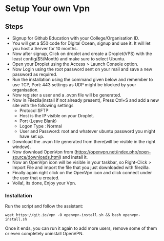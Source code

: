 # Setup Your own Vpn

## Steps
* Signup for Github Education with your College/Organisation ID.
* You will get a $50 code for Digital Ocean, signup and use it. It will let you host a Server for 10 months.
* Now after signup, Click on droplet and create a Droplet(VPS) with the least config($5/Month) and make sure to select Ubuntu.
* Open your Droplet using the Access > Launch Console option.
* Now Login using the root password sent on your mail and save a new password as required.
* Run the installation using the command given below and remember to use TCP, Port: 443 settings as UDP might be blocked by your organisation.
* Now register a user and a .ovpn file will be generated.
* Now in Filezila(install if not already present), Press Ctrl+S and add a new site with the following settings
  * Protocol SFTP
  * Host is the IP visible on your Droplet.
  * Port (Leave Blank)
  * Logon Type : Normal
  * User and Password: root and whatever ubuntu password you might have set up.
* Download the .ovpn file generated from there(will be visible in the right window).
* Now download OpenVpn from (https://openvpn.net/index.php/open-source/downloads.html) and install it.
* Now an OpenVpn icon will be visible in your taskbar, so Right-Click > Import File and import the file that you just downloaded with filezilla.
* Finally again right click on the OpenVpn icon and click connect under the user that u created.
* Voila!, its done, Enjoy your Vpn.

### Installation
Run the script and follow the assistant:

`wget https://git.io/vpn -O openvpn-install.sh && bash openvpn-install.sh`

Once it ends, you can run it again to add more users, remove some of them or even completely uninstall OpenVPN.
